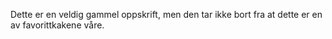 Dette er en veldig gammel oppskrift, men den tar ikke bort fra at dette er en av favorittkakene våre.